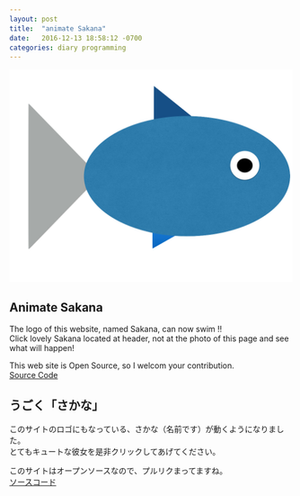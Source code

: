 ```yaml
---
layout: post
title:  "animate Sakana"
date:   2016-12-13 18:58:12 -0700
categories: diary programming
---
```


  <div><img src="/images/さかな.png" alt="siema1"></div>

## Animate Sakana

The logo of this website, named Sakana, can now swim !!<br>
Click lovely Sakana located at header, not at the photo of this page and see what will happen!<br>

This web site is Open Source, so I welcom your contribution.<br>
[Source Code](https://github.com/Naggi-Goishi/Naggi-Goishi.github.io/blob/master/js/sakana.js)


## うごく「さかな」

このサイトのロゴにもなっている、さかな（名前です）が動くようになりました。<br>
とてもキュートな彼女を是非クリックしてあげてください。


このサイトはオープンソースなので、プルリクまってますね。<br>
[ソースコード](https://github.com/Naggi-Goishi/Naggi-Goishi.github.io/blob/master/js/sakana.js)



